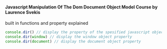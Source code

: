 #### Javascript Manipulation Of The Dom Document Object Model Course by Laurence Svekis
built in functions and property explained
```js
console.dir() // display the property of the spesified javascript object
console.dir(window) // display the window object property
console.dir(document) // display the document object property
```
